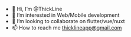 - 👋 Hi, I’m @ThickLine
- 👀 I’m interested in Web/Mobile development
- 💞️ I’m looking to collaborate on flutter/vue/nuxt
- 📫 How to reach me thicklineapp@gmail.com

<!---
ThickLine/ThickLine is a ✨ special ✨ repository because its `README.md` (this file) appears on your GitHub profile.
You can click the Preview link to take a look at your changes.
--->
